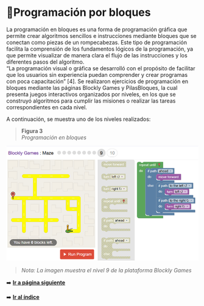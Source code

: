 # 🧱Programación por bloques 
La programación en bloques es una forma de programación gráfica que permite crear algoritmos sencillos e instrucciones
mediante bloques que se conectan como piezas de un rompecabezas. Este tipo de programación facilita la comprensión de 
los fundamentos lógicos de la programación, ya que permite visualizar de manera clara el flujo de las instrucciones y los
diferentes pasos del algoritmo. <br>
“La programación visual o gráfica se desarrolló con el propósito de facilitar que los usuarios sin experiencia puedan 
comprender y crear programas con poca capacitación” [4]. Se realizaron ejercicios de programación en bloques mediante las 
páginas Blockly Games y PilasBloques, la cual presenta juegos interactivos organizados por niveles, en los que se construyó
algoritmos para cumplir las misiones o realizar las tareas correspondientes en cada nivel.

A continuación, se muestra uno de los niveles realizados: <br>

> **Figura 3** <br>
*Programación en bloques*

![Nivel](/img/bocklyGames.png)
> *Nota: La imagen muestra el nivel 9 de la plataforma Blockly Games* 

➡️ [**Ir a página siguiente**](/unidad1/contenidosUnidad/ejemplosAlgoritmos.md)

➡️ [**Ir al índice**](/index.md)
